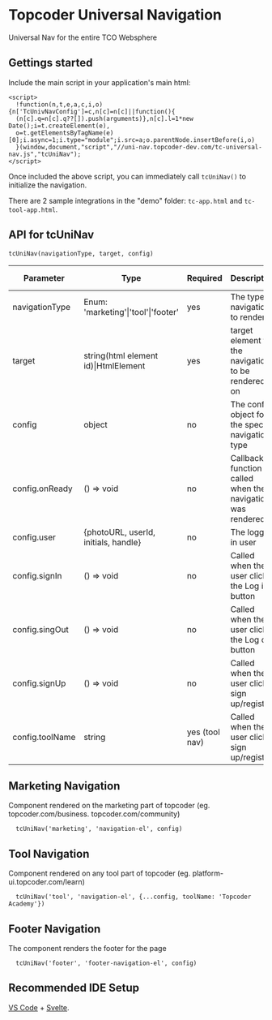 # Topcoder Universal Navigation
Universal Nav for the entire TCO Websphere

## Gettings started
Include the main script in your application's main html:

```
<script>
  !function(n,t,e,a,c,i,o){n['TcUnivNavConfig']=c,n[c]=n[c]||function(){
  (n[c].q=n[c].q??[]).push(arguments)},n[c].l=1*new Date();i=t.createElement(e),
  o=t.getElementsByTagName(e)[0];i.async=1;i.type="module";i.src=a;o.parentNode.insertBefore(i,o)
  }(window,document,"script","//uni-nav.topcoder-dev.com/tc-universal-nav.js","tcUniNav");
</script>
```

Once included the above script, you can immediately call `tcUniNav()` to initialize the navigation.

There are 2 sample integrations in the "demo" folder: `tc-app.html` and `tc-tool-app.html`.

## API for tcUniNav
`tcUniNav(navigationType, target, config)`

| Parameter      | Type                                 | Required       | Description                                               | Default value |
|----------------|--------------------------------------|----------------|-----------------------------------------------------------|---------------|
| navigationType | Enum: 'marketing'\|'tool'\|'footer'  | yes            | The type of navigation to render.                         | none          |
| target         | string(html element id)\|HtmlElement | yes            | target element for the navigation to be rendered on       | none          |
| config         | object                               | no             | The config object for the specific navigation type        | {}            |
| config.onReady | () => void                           | no             | Callback function called when the navigation was rendered | none          |
| config.user    | {photoURL, userId, initials, handle} | no             | The logged in user                                        | {}            |
| config.signIn  | () => void                           | no             | Called when the user clicks the Log in button             | none          |
| config.singOut | () => void                           | no             | Called when the user clicks the Log out button            | none          |
| config.signUp  | () => void                           | no             | Called when the user clicks sign up/register              | none          |
| config.toolName| string                               | yes (tool nav) | Called when the user clicks sign up/register              | none          |

## Marketing Navigation
Component rendered on the marketing part of topcoder (eg. topcoder.com/business. topcoder.com/community)
```
  tcUniNav('marketing', 'navigation-el', config)
```

## Tool Navigation
Component rendered on any tool part of topcoder (eg. platform-ui.topcoder.com/learn)
```
  tcUniNav('tool', 'navigation-el', {...config, toolName: 'Topcoder Academy'})
```

## Footer Navigation
The component renders the footer for the page
```
  tcUniNav('footer', 'footer-navigation-el', config)
```

## Recommended IDE Setup   
[VS Code](https://code.visualstudio.com/) + [Svelte](https://marketplace.visualstudio.com/items?itemName=svelte.svelte-vscode).
